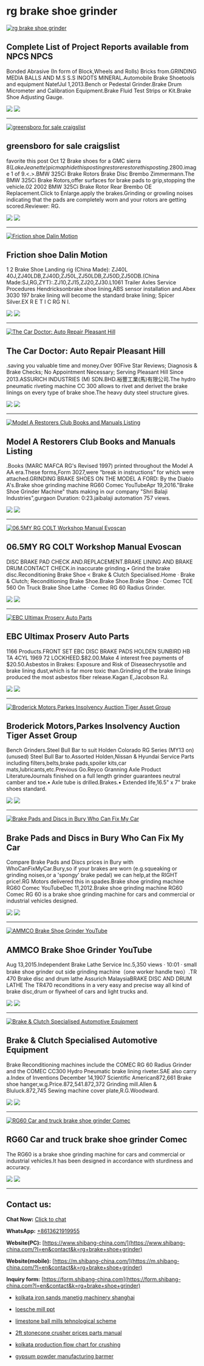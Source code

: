 # rg brake shoe grinder

<a href="https://swt.shibang-china.com/?l=en&img&k=rg+brake+shoe+grinder" target="_blank">![rg brake shoe grinder](http://static.shibang-china.com/all-800x300/777.jpg)</a>

## Complete List of Project Reports available from NPCS NPCS
Bonded Abrasive (In form of Block,Wheels and Rolls) Bricks from.GRINDING MEDIA BALLS AND M.S S.S INGOTS MINERAL.Automobile Brake Shoetools and equipment NatefJul 1,2013.Bench or Pedestal Grinder.Brake Drum Micrometer and Calibration Equipment.Brake Fluid Test Strips or Kit.Brake Shoe Adjusting Gauge.


<a href="https://whatsapp.shibangsoft.com/WhatsApp.php" target="_blank" title="WhatsApp">![](http://static.shibang-china.com/icon/whatsapp.png)</a> <a href="https://swt.shibang-china.com/?l=en&icon&k=rg+brake+shoe+grinder" target="_blank">![](http://static.shibang-china.com/icon/chat-en.png)</a>

---

<a href="https://swt.shibang-china.com/?l=en&img&k=rg+brake+shoe+grinder" target="_blank">![greensboro for sale craigslist](http://static.shibang-china.com/all-800x300/1307.jpg)</a>

## greensboro for sale craigslist
favorite this post Oct 12 Brake shoes for a GMC sierra $8 (Lake Jeanette) pic map hide this posting restore restore this posting.$2800.image 1 of 9.&lt;.&gt;.BMW 325Ci Brake Rotors Brake Disc Brembo Zimmermann.The BMW 325Ci Brake Rotors,offer surfaces for brake pads to grip,stopping the vehicle.02 2002 BMW 325Ci Brake Rotor Rear Brembo OE Replacement.Click to Enlarge.apply the brakes.Grinding or growling noises indicating that the pads are completely worn and your rotors are getting scored.Reviewer: RG.


<a href="https://whatsapp.shibangsoft.com/WhatsApp.php" target="_blank" title="WhatsApp">![](http://static.shibang-china.com/icon/whatsapp.png)</a> <a href="https://swt.shibang-china.com/?l=en&icon&k=rg+brake+shoe+grinder" target="_blank">![](http://static.shibang-china.com/icon/chat-en.png)</a>

---

<a href="https://swt.shibang-china.com/?l=en&img&k=rg+brake+shoe+grinder" target="_blank">![Friction shoe Dalin Motion](http://static.shibang-china.com/all-800x300/252.jpg)</a>

## Friction shoe Dalin Motion
1 2 Brake Shoe Landing rig (China Made): ZJ40L 40J,ZJ40LDB,ZJ40D,ZJ50L,ZJ50LDB,ZJ50D,ZJ50DB.(China Made:SJ,RG,ZYT):.ZJ10,ZJ15,ZJ20,ZJ30.L1061 Trailer Axles Service Procedures Hendricksonbrake shoe lining,ABS sensor installation and.Abex 3030 197 brake lining will become the standard brake lining; Spicer Silver.EX R E T I C RG N I.


<a href="https://whatsapp.shibangsoft.com/WhatsApp.php" target="_blank" title="WhatsApp">![](http://static.shibang-china.com/icon/whatsapp.png)</a> <a href="https://swt.shibang-china.com/?l=en&icon&k=rg+brake+shoe+grinder" target="_blank">![](http://static.shibang-china.com/icon/chat-en.png)</a>

---

<a href="https://swt.shibang-china.com/?l=en&img&k=rg+brake+shoe+grinder" target="_blank">![The Car Doctor: Auto Repair Pleasant Hill](http://static.shibang-china.com/all-800x300/676.jpg)</a>

## The Car Doctor: Auto Repair Pleasant Hill
.saving you valuable time and money.Over 90Five Star Reviews; Diagnosis &amp; Brake Checks; No Appointment Necessary; Serving Pleasant Hill Since 2013.ASSURICH INDUSTRIES (M) SDN.BHD.裕豐工業(馬)有限公司.The hydro pneumatic riveting machine CC 300 allows to rivet and derivet the brake linings on every type of brake shoe.The heavy duty steel structure gives.


<a href="https://whatsapp.shibangsoft.com/WhatsApp.php" target="_blank" title="WhatsApp">![](http://static.shibang-china.com/icon/whatsapp.png)</a> <a href="https://swt.shibang-china.com/?l=en&icon&k=rg+brake+shoe+grinder" target="_blank">![](http://static.shibang-china.com/icon/chat-en.png)</a>

---

<a href="https://swt.shibang-china.com/?l=en&img&k=rg+brake+shoe+grinder" target="_blank">![Model A Restorers Club Books and Manuals Listing](http://static.shibang-china.com/all-800x300/795.jpg)</a>

## Model A Restorers Club Books and Manuals Listing
.Books (MARC MAFCA RG&#39;s Revised 1997) printed throughout the Model A AA era.These forms,Form 3027,were “break in instructions” for which were attached.GRINDING BRAKE SHOES ON THE MODEL A FORD: By the Diablo A&#39;s.Brake shoe grinding machine RG60 Comec YouTubeApr 19,2016.&quot;Brake Shoe Grinder Machine&quot; thats making in our company &quot;Shri Balaji Industries&quot;,gurgaon Duration: 0:23.jaibalaji automation 757 views.


<a href="https://whatsapp.shibangsoft.com/WhatsApp.php" target="_blank" title="WhatsApp">![](http://static.shibang-china.com/icon/whatsapp.png)</a> <a href="https://swt.shibang-china.com/?l=en&icon&k=rg+brake+shoe+grinder" target="_blank">![](http://static.shibang-china.com/icon/chat-en.png)</a>

---

<a href="https://swt.shibang-china.com/?l=en&img&k=rg+brake+shoe+grinder" target="_blank">![06.5MY RG COLT Workshop Manual Evoscan](http://static.shibang-china.com/all-800x300/1251.jpg)</a>

## 06.5MY RG COLT Workshop Manual Evoscan
DISC BRAKE PAD CHECK AND.REPLACEMENT.BRAKE LINING AND BRAKE DRUM.CONTACT CHECK.in inaccurate grinding.• Grind the brake disc.Reconditioning Brake Shoe &lt; Brake &amp; Clutch Specialised.Home &middot; Brake &amp; Clutch; Reconditioning Brake Shoe.Brake Shoe.Brake Shoe &middot; Comec TCE 560 On Truck Brake Shoe Lathe &middot; Comec RG 60 Radius Grinder.


<a href="https://whatsapp.shibangsoft.com/WhatsApp.php" target="_blank" title="WhatsApp">![](http://static.shibang-china.com/icon/whatsapp.png)</a> <a href="https://swt.shibang-china.com/?l=en&icon&k=rg+brake+shoe+grinder" target="_blank">![](http://static.shibang-china.com/icon/chat-en.png)</a>

---

<a href="https://swt.shibang-china.com/?l=en&img&k=rg+brake+shoe+grinder" target="_blank">![EBC Ultimax Proserv Auto Parts](http://static.shibang-china.com/all-800x300/1388.jpg)</a>

## EBC Ultimax Proserv Auto Parts
1166 Products.FRONT SET EBC DISC BRAKE PADS HOLDEN SUNBIRD HB TA 4CYL 1969 72 LOCKHEED.$82.00.Make 4 interest free payments of $20.50.Asbestos in Brakes: Exposure and Risk of Diseasechrysotile and brake lining dust,which is far more toxic than.Grinding of the brake linings produced the most asbestos fiber release.Kagan E,Jacobson RJ.


<a href="https://whatsapp.shibangsoft.com/WhatsApp.php" target="_blank" title="WhatsApp">![](http://static.shibang-china.com/icon/whatsapp.png)</a> <a href="https://swt.shibang-china.com/?l=en&icon&k=rg+brake+shoe+grinder" target="_blank">![](http://static.shibang-china.com/icon/chat-en.png)</a>

---

<a href="https://swt.shibang-china.com/?l=en&img&k=rg+brake+shoe+grinder" target="_blank">![Broderick Motors,Parkes Insolvency Auction Tiger Asset Group](http://static.shibang-china.com/all-800x300/956.jpg)</a>

## Broderick Motors,Parkes Insolvency Auction Tiger Asset Group
Bench Grinders.Steel Bull Bar to suit Holden Colorado RG Series (MY13 on) (unused) Steel Bull Bar to.Assorted Holden,Nissan &amp; Hyundai Service Parts including filters,belts,brake pads,spoiler kits,car mats,lubricants,etc.Previous Go.Reyco Granning Axle Product LiteratureJournals finished on a full length grinder guarantees neutral camber and toe.• Axle tube is drilled.Brakes.• Extended life,16.5&quot; x 7&quot; brake shoes standard.


<a href="https://whatsapp.shibangsoft.com/WhatsApp.php" target="_blank" title="WhatsApp">![](http://static.shibang-china.com/icon/whatsapp.png)</a> <a href="https://swt.shibang-china.com/?l=en&icon&k=rg+brake+shoe+grinder" target="_blank">![](http://static.shibang-china.com/icon/chat-en.png)</a>

---

<a href="https://swt.shibang-china.com/?l=en&img&k=rg+brake+shoe+grinder" target="_blank">![Brake Pads and Discs in Bury Who Can Fix My Car](http://static.shibang-china.com/all-800x300/734.jpg)</a>

## Brake Pads and Discs in Bury Who Can Fix My Car
Compare Brake Pads and Discs prices in Bury with WhoCanFixMyCar.Bury,so if your brakes are worn (e.g.squeaking or grinding noises,or a &#39;spongy&#39; brake pedal) we can help,at the RIGHT price!.RG Motors delivered this in spades.Brake shoe grinding machine RG60 Comec YouTubeDec 11,2012.Brake shoe grinding machine RG60 Comec RG 60 is a brake shoe grinding machine for cars and commercial or industrial vehicles designed.


<a href="https://whatsapp.shibangsoft.com/WhatsApp.php" target="_blank" title="WhatsApp">![](http://static.shibang-china.com/icon/whatsapp.png)</a> <a href="https://swt.shibang-china.com/?l=en&icon&k=rg+brake+shoe+grinder" target="_blank">![](http://static.shibang-china.com/icon/chat-en.png)</a>

---

<a href="https://swt.shibang-china.com/?l=en&img&k=rg+brake+shoe+grinder" target="_blank">![AMMCO Brake Shoe Grinder YouTube](http://static.shibang-china.com/all-800x300/666.jpg)</a>

## AMMCO Brake Shoe Grinder YouTube
Aug 13,2015.Independent Brake Lathe Service Inc.5,350 views &middot; 10:01 &middot; small brake shoe grinder out side grinding machine（one worker handle two）.TR 470 Brake disc and drum lathe Assurich MalaysiaBRAKE DISC AND DRUM LATHE The TR470 reconditions in a very easy and precise way all kind of brake disc,drum or flywheel of cars and light trucks and.


<a href="https://whatsapp.shibangsoft.com/WhatsApp.php" target="_blank" title="WhatsApp">![](http://static.shibang-china.com/icon/whatsapp.png)</a> <a href="https://swt.shibang-china.com/?l=en&icon&k=rg+brake+shoe+grinder" target="_blank">![](http://static.shibang-china.com/icon/chat-en.png)</a>

---

<a href="https://swt.shibang-china.com/?l=en&img&k=rg+brake+shoe+grinder" target="_blank">![Brake &amp; Clutch Specialised Automotive Equipment](http://static.shibang-china.com/all-800x300/1398.jpg)</a>

## Brake &amp; Clutch Specialised Automotive Equipment
Brake Reconditioning machines include the COMEC RG 60 Radius Grinder and the COMEC CC300 Hydro Pneumatic brake lining riveter.SAE also carry a.Index of Inventions December 14,1907 Scientific American872,661 Brake shoe hanger,w.g.Price.872,541.872,372 Grinding mill.Allen &amp; Bluluck.872,745 Sewing machine cover plate,R.G.Woodward.


<a href="https://whatsapp.shibangsoft.com/WhatsApp.php" target="_blank" title="WhatsApp">![](http://static.shibang-china.com/icon/whatsapp.png)</a> <a href="https://swt.shibang-china.com/?l=en&icon&k=rg+brake+shoe+grinder" target="_blank">![](http://static.shibang-china.com/icon/chat-en.png)</a>

---

<a href="https://swt.shibang-china.com/?l=en&img&k=rg+brake+shoe+grinder" target="_blank">![RG60 Car and truck brake shoe grinder Comec](http://static.shibang-china.com/all-800x300/523.jpg)</a>

## RG60 Car and truck brake shoe grinder Comec
The RG60 is a brake shoe grinding machine for cars and commercial or industrial vehicles.It has been designed in accordance with sturdiness and accuracy.

<a href="https://whatsapp.shibangsoft.com/WhatsApp.php" target="_blank" title="WhatsApp">![](http://static.shibang-china.com/icon/whatsapp.png)</a> <a href="https://swt.shibang-china.com/?l=en&icon&k=rg+brake+shoe+grinder" target="_blank">![](http://static.shibang-china.com/icon/chat-en.png)</a>

---
## Contact us:

**Chat Now:** [Click to chat](https://swt.shibang-china.com?l=en&contact&k=rg+brake+shoe+grinder)

**WhatsApp:**  [+8613621919955](https://whatsapp.shibangsoft.com/WhatsApp.php)

**Website(PC):** [https://www.shibang-china.com/](https://www.shibang-china.com/?l=en&contact&k=rg+brake+shoe+grinder)

**Website(mobile):** [https://m.shibang-china.com/](https://m.shibang-china.com/?l=en&contact&k=rg+brake+shoe+grinder)

**Inquiry form:** [https://form.shibang-china.com](https://form.shibang-china.com?l=en&contact&k=rg+brake+shoe+grinder)

* [kolkata iron sands manetig machinery shanghai](../139/kolkata%20iron%20sands%20manetig%20machinery%20shanghai.md)

* [loesche mill ppt](../129/loesche%20mill%20ppt.md)

* [limestone ball mills tehnological scheme](../134/limestone%20ball%20mills%20tehnological%20scheme.md)

* [2ft stonecone crusher prices parts manual](../129/2ft%20stonecone%20crusher%20prices%20parts%20manual.md)

* [kolkata production flow chart for crushing](../134/kolkata%20production%20flow%20chart%20for%20crushing.md)

* [gypsum powder manufacturing barmer](../127/gypsum%20powder%20manufacturing%20barmer.md)